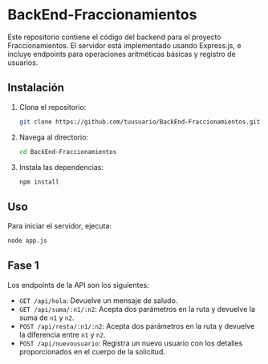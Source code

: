 # BackEnd-Fraccionamientos

Este repositorio contiene el código del backend para el proyecto Fraccionamientos. El servidor está implementado usando Express.js, e incluye endpoints para operaciones aritméticas básicas y registro de usuarios.

## Instalación

1. Clona el repositorio:
   ```bash
   git clone https://github.com/tuusuario/BackEnd-Fraccionamientos.git
   ```
2. Navega al directorio:
   ```bash
   cd BackEnd-Fraccionamientos
   ```
3. Instala las dependencias:
   ```bash
   npm install
   ```

## Uso

Para iniciar el servidor, ejecuta:

```bash
node app.js
```

## Fase 1

Los endpoints de la API son los siguientes:

- `GET /api/hola`: Devuelve un mensaje de saludo.
- `GET /api/suma/:n1/:n2`: Acepta dos parámetros en la ruta y devuelve la suma de `n1` y `n2`.
- `POST /api/resta/:n1/:n2`: Acepta dos parámetros en la ruta y devuelve la diferencia entre `n1` y `n2`.
- `POST /api/nuevousuario`: Registra un nuevo usuario con los detalles proporcionados en el cuerpo de la solicitud.
